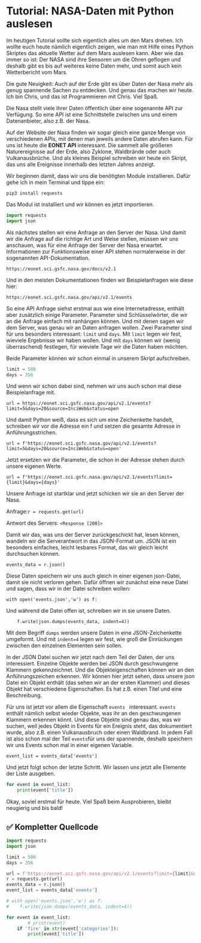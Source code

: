 # Tutorial: NASA-Daten mit Python auslesen

Im heutigen Tutorial sollte sich eigentlich alles um den Mars drehen. Ich wollte euch heute nämlich eigentlich zeigen, wie man mit Hilfe eines Python Skriptes das aktuelle Wetter auf dem Mars auslesen kann. Aber wie das immer so ist: Der NASA sind ihre Sensoren um die Ohren geflogen und deshalb gibt es bis auf weiteres keine Daten mehr, und somit auch kein Wetterbericht vom Mars. 

Die gute Neuigkeit: Auch auf der Erde gibt es über Daten der Nasa mehr als genug spannende Sachen zu entdecken. Und genau das machen wir heute. Ich bin Chris, und das ist Programmieren mit Chris. Viel Spaß. 

Die Nasa stellt  viele ihrer Daten öffentlich über eine sogenannte API zur Verfügung. So eine API ist eine Schnittstelle zwischen uns und einem Datenanbieter, also z.B. der Nasa. 

Auf der Website der Nasa finden wir sogar gleich eine ganze Menge von verschiedenen APIs, mit denen man jeweils andere Daten abrufen kann. Für uns ist heute die **EONET API** interessant. Die sammelt alle größeren Naturereignisse auf der Erde, also Zyklone,  Waldbrände oder auch Vulkanausbrüche. Und als kleines Beispiel schreiben wir heute ein Skript, das uns alle Ereignisse innerhalb des letzten Jahres anzeigt.

Wir beginnen damit, dass wir uns die benötigten Module installieren. Dafür gehe ich in mein Terminal und tippe ein:

`pip3 install requests`

Das Modul ist installiert und wir können es jetzt importieren.

``` python
import requests
import json
```



Als nächstes stellen wir eine Anfrage an den Server der Nasa. Und damit wir die Anfrage auf die richtige Art und Weise stellen, müssen wir uns anschauen, was für eine Anfrage der Server der Nasa erwartet. Informationen zur Funktionsweise einer API stehen normalerweise in der sogenannten API-Dokumentation. 

`https://eonet.sci.gsfc.nasa.gov/docs/v2.1`

Und in den meisten Dokumentationen finden wir Beispielanfragen wie diese hier:

`https://eonet.sci.gsfc.nasa.gov/api/v2.1/events`

So eine API Anfrage siehst erstmal aus wie eine Internetadresse, enthält aber zusätzlich einige Parameter. Parameter sind Schlüsselwörter, die wir an die Anfrage einfach mit ranhängen können. Und mit denen sagen wir dem Server, was genau wir an Daten anfragen wollen. Zwei Parameter sind für uns besonders interessant: `limit` und `days`. Mit `limit` legen wir fest, wieviele Ergebnisse wir haben wollen. Und mit `days` können wir (wenig überraschend) festlegen, für wieviele Tage wir die Daten haben möchten. 

Beide Parameter können wir schon einmal in unserem Skript aufschreiben. 

```python
limit = 500
days = 356
```

Und wenn wir schon dabei sind, nehmen wir uns auch schon mal diese Beispielanfrage mit. 

`url = https://eonet.sci.gsfc.nasa.gov/api/v2.1/events?limit=5&days=20&source=InciWeb&status=open`

Und damit Python weiß, dass es sich um eine Zeichenkette handelt, schreiben wir vor die Adresse ein f und setzen die gesamte Adresse in Anführungsstrichen. 

`url = f'https://eonet.sci.gsfc.nasa.gov/api/v2.1/events?limit=5&days=20&source=InciWeb&status=open'`

Jetzt ersetzen wir die Parameter, die schon in der Adresse stehen durch unsere eigenen Werte.

`url = f'https://eonet.sci.gsfc.nasa.gov/api/v2.1/events?limit={limit}&days={days}'`

Unsere Anfrage ist startklar und jetzt schicken wir sie an den Server der Nasa.

Anfrage:`r = requests.get(url)` 

Antwort des Servers: `<Response [200]>`

Damit wir das, was uns der Server zurückgeschickt hat, lesen können, wandeln wir die Serverantwort in das JSON-Format um.  JSON ist ein besonders einfaches, leicht lesbares Format, das wir gleich leicht durchsuchen können.

`events_data = r.json()`

Diese Daten speichern wir uns auch gleich in einer eigenen json-Datei, damit sie nicht verloren gehen. Dafür öffnen wir zunächst eine neue Datei und sagen, dass wir in der Datei schreiben wollen:

`with open('events.json','w') as f:`

Und während die Datei offen ist, schreiben wir in sie unsere Daten. 

`    f.write(json.dumps(events_data, indent=4))`

Mit dem Begriff `dumps` werden unsere Daten in eine JSON-Zeichenkette umgeformt. Und mit `indent=4` legen wir fest, wie groß die Einrückungen zwischen den einzelnen Elementen sein sollen. 

In der JSON Datei suchen wir jetzt nach dem Teil der Daten, der uns interessiert. Einzelne Objekte werden bei JSON durch geschwungene Klammern gekennzeichnet. Und die Objekteigenschaften können wir an den Anführungszeichen erkennen. Wir können hier jetzt sehen, dass unsere json Datei ein Objekt enthält (das sehen wir an der ersten Klammer) und dieses Objekt hat verschiedene Eigenschaften. Es hat z.B. einen Titel und eine Beschreibung.

Für uns ist jetzt vor allem die Eigenschaft `events ` interessant. `events ` enthält nämlich selbst wieder Objekte, was ihr an den geschwungenen Klammern erkennen könnt. Und diese Objekte sind genau das, was wir suchen, weil jedes Objekt in Events für ein Ereignis steht, das dokumentiert wurde, also z.B. einen Vulkanausbruch oder einen Waldbrand. In jedem Fall ist also schon mal der Teil `events`für uns der spannende, deshalb speichern wir uns Events schon mal in einer eigenen Variable. 

`event_list = events_data['events']`

Und jetzt folgt schon der letzte Schritt. Wir lassen uns jetzt alle Elemente der Liste ausgeben. 

```python
for event in event_list:
    print(event['title'])
```

Okay, soviel erstmal für heute. Viel Spaß beim Ausprobieren, bleibt neugierig und bis bald! 

## ✅ Kompletter Quellcode

```python
import requests
import json

limit = 500
days = 356

url = f'https://eonet.sci.gsfc.nasa.gov/api/v2.1/events?limit={limit}&days={days}'
r = requests.get(url)
events_data = r.json()
event_list = events_data['events']

# with open('events.json','w') as f:
#    f.write(json.dumps(events_data, indent=4))

for event in event_list:
		# print(event)
    if 'fire' in str(event['categories']):
        print(event['title'])
      
```

